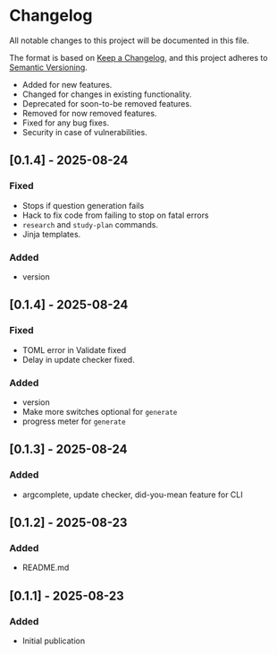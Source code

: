 # Changelog

All notable changes to this project will be documented in this file.

The format is based on [Keep a Changelog](https://keepachangelog.com/en/1.1.0/),
and this project adheres to [Semantic Versioning](https://semver.org/spec/v2.0.0.html).

- Added for new features.
- Changed for changes in existing functionality.
- Deprecated for soon-to-be removed features.
- Removed for now removed features.
- Fixed for any bug fixes.
- Security in case of vulnerabilities.

## [0.1.4] - 2025-08-24

### Fixed

- Stops if question generation fails
- Hack to fix code from failing to stop on fatal errors
- `research` and `study-plan` commands. 
- Jinja templates.

### Added

- version


## [0.1.4] - 2025-08-24

### Fixed

- TOML error in Validate fixed
- Delay in update checker fixed.

### Added

- version
- Make more switches optional for `generate`
- progress meter for `generate`

## [0.1.3] - 2025-08-24

### Added

- argcomplete, update checker, did-you-mean feature for CLI

## [0.1.2] - 2025-08-23

### Added

- README.md

## [0.1.1] - 2025-08-23

### Added

- Initial publication